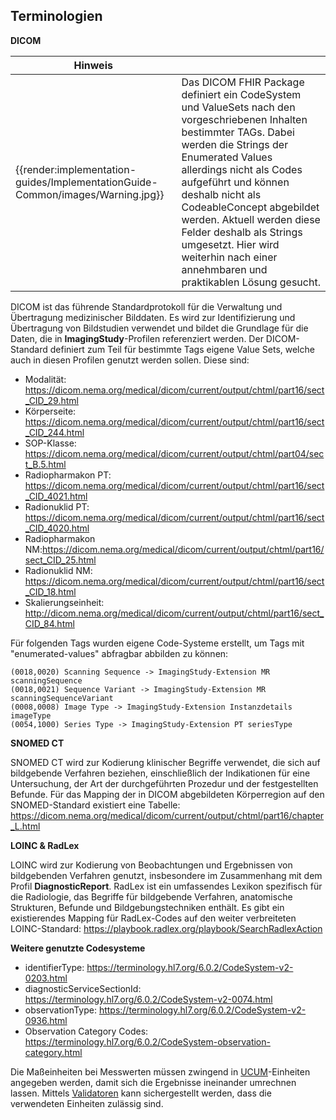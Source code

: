 ## Terminologien

**DICOM**

| Hinweis |  |
|---------|---------------------|
| {{render:implementation-guides/ImplementationGuide-Common/images/Warning.jpg}} | Das DICOM FHIR Package definiert ein CodeSystem und ValueSets nach den vorgeschriebenen Inhalten bestimmter TAGs. Dabei werden die Strings der Enumerated Values allerdings nicht als Codes aufgeführt und können deshalb nicht als CodeableConcept abgebildet werden. Aktuell werden diese Felder deshalb als Strings umgesetzt. Hier wird weiterhin nach einer annehmbaren und praktikablen Lösung gesucht.|

DICOM ist das führende Standardprotokoll für die Verwaltung und Übertragung medizinischer Bilddaten. Es wird zur Identifizierung und Übertragung von Bildstudien verwendet und bildet die Grundlage für die Daten, die in **ImagingStudy**-Profilen referenziert werden. 
Der DICOM-Standard definiert zum Teil für bestimmte Tags eigene Value Sets, welche auch in diesen Profilen genutzt werden sollen. Diese sind:

* Modalität: https://dicom.nema.org/medical/dicom/current/output/chtml/part16/sect_CID_29.html
* Körperseite: https://dicom.nema.org/medical/dicom/current/output/chtml/part16/sect_CID_244.html
* SOP-Klasse: https://dicom.nema.org/medical/dicom/current/output/chtml/part04/sect_B.5.html
* Radiopharmakon PT: https://dicom.nema.org/medical/dicom/current/output/chtml/part16/sect_CID_4021.html
* Radionuklid PT: https://dicom.nema.org/medical/dicom/current/output/chtml/part16/sect_CID_4020.html
* Radiopharmakon NM:https://dicom.nema.org/medical/dicom/current/output/chtml/part16/sect_CID_25.html
* Radionuklid NM: https://dicom.nema.org/medical/dicom/current/output/chtml/part16/sect_CID_18.html
* Skalierungseinheit: http://dicom.nema.org/medical/dicom/current/output/chtml/part16/sect_CID_84.html


Für folgenden Tags wurden eigene Code-Systeme erstellt, um Tags mit "enumerated-values" abfragbar abbilden zu können:

    (0018,0020) Scanning Sequence -> ImagingStudy-Extension MR scanningSequence
    (0018,0021) Sequence Variant -> ImagingStudy-Extension MR scanningSequenceVariant
    (0008,0008) Image Type -> ImagingStudy-Extension Instanzdetails imageType
    (0054,1000) Series Type -> ImagingStudy-Extension PT seriesType


**SNOMED CT**

SNOMED CT wird zur Kodierung klinischer Begriffe verwendet, die sich auf bildgebende Verfahren beziehen, einschließlich der Indikationen für eine Untersuchung, der Art der durchgeführten Prozedur und der festgestellten Befunde. 
Für das Mapping der in DICOM abgebildeten Körperregion auf den SNOMED-Standard existiert eine Tabelle: https://dicom.nema.org/medical/dicom/current/output/chtml/part16/chapter_L.html


**LOINC & RadLex**

LOINC wird zur Kodierung von Beobachtungen und Ergebnissen von bildgebenden Verfahren genutzt, insbesondere im Zusammenhang mit dem Profil **DiagnosticReport**. RadLex ist ein umfassendes Lexikon spezifisch für die Radiologie, das Begriffe für bildgebende Verfahren, anatomische Strukturen, Befunde und Bildgebungstechniken enthält. Es gibt ein existierendes Mapping für RadLex-Codes auf den weiter verbreiteten LOINC-Standard: https://playbook.radlex.org/playbook/SearchRadlexAction

**Weitere genutzte Codesysteme**

* identifierType: https://terminology.hl7.org/6.0.2/CodeSystem-v2-0203.html
* diagnosticServiceSectionId: https://terminology.hl7.org/6.0.2/CodeSystem-v2-0074.html
* observationType: https://terminology.hl7.org/6.0.2/CodeSystem-v2-0936.html
* Observation Category Codes: https://terminology.hl7.org/6.0.2/CodeSystem-observation-category.html

Die Maßeinheiten bei Messwerten müssen zwingend in [UCUM](https://unitsofmeasure.org/ucum)-Einheiten angegeben werden, damit sich die Ergebnisse ineinander umrechnen lassen. Mittels [Validatoren](https://ucum.nlm.nih.gov/ucum-lhc/demo.html) kann sichergestellt werden, dass die verwendeten Einheiten zulässig sind.

